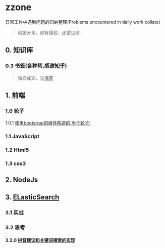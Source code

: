# zzone
日常工作中遇到问题的归纳整理(Problems encountered in daily work collate)

> 纯属分享，如有侵权，还望见谅.

## 0. 知识库

### 0.3 书签(各种转,感谢[知乎](http://www.zhihu.com))

 > 独立成文，见[书签](https://github.com/occultskyrong/zzone/blob/master/doc/0.3_bookmark/README.md)

## 1. 前端

### 1.0 轮子

1.0.1  [使用bootstrap的组件构造的'半个轮子'](https://github.com/occultskyrong/zzone/blob/master/doc/1.0_frame/%E5%89%8D%E7%AB%AF%E8%BD%AE%E5%AD%90.md)

### 1.1 JavaScript

### 1.2 Html5

### 1.3 css3

## 2. NodeJs

## 3. [ELasticSearch](./doc/3.0_ElasticSearch)

### 3.1 实战

### 3.2 思考

#### 3.2.0  [拼音建议和关键词搜索的实现](https://github.com/occultskyrong/zzone/blob/master/doc/3.0_ElasticSearch/ik%2Bpinyin.md)

